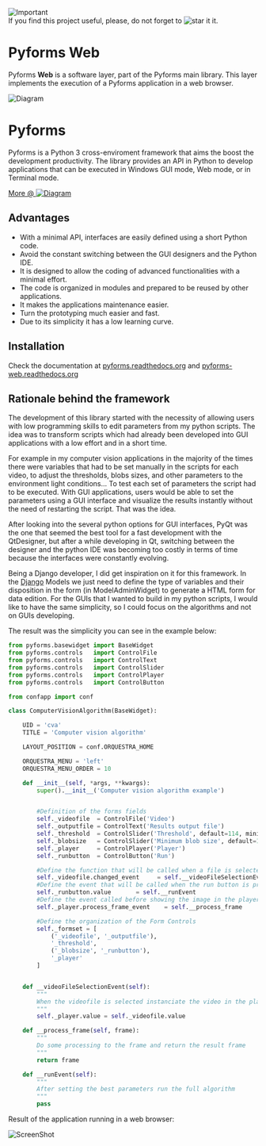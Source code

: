 ![Important](https://img.shields.io/badge/Important-Note-red.svg "Screen")  
If you find this project useful, please, do not forget to ![star it](https://raw.githubusercontent.com/UmSenhorQualquer/pyforms/v1.0.beta/docs/imgs/start.png?raw=true "Screen") it.


# Pyforms Web

Pyforms **Web** is a software layer, part of the Pyforms main library. This layer implements the execution of a Pyforms application in a web browser.

![Diagram](https://raw.githubusercontent.com/UmSenhorQualquer/pyforms-web/v4/docs/source/_static/imgs/pyforms-layers-web.png "Screen")



# Pyforms

<!-- Posicione esta tag onde você deseja que o widget apareça. -->
<div class="g-follow" data-annotation="bubble" data-height="24" data-rel="publisher"></div>

Pyforms is a Python 3 cross-enviroment framework that aims the boost the development productivity. The library provides an API in Python to develop applications that can be executed in Windows GUI mode, Web mode, or in Terminal mode.

[More @ ![Diagram](https://raw.githubusercontent.com/UmSenhorQualquer/pyforms-web/v4/docs/source/_static/imgs/rtd.png)](https://pyforms.readthedocs.io)

## Advantages
* With a minimal API, interfaces are easily defined using a short Python code.
* Avoid the constant switching between the GUI designers and the Python IDE.
* It is designed to allow the coding of advanced functionalities with a minimal effort.
* The code is organized in modules and prepared to be reused by other applications.
* It makes the applications maintenance easier.
* Turn the prototyping much easier and fast.
* Due to its simplicity it has a low learning curve.

## Installation

Check the documentation at [pyforms.readthedocs.org](http://pyforms.readthedocs.org) and [pyforms-web.readthedocs.org](http://pyforms-web.readthedocs.org)

## Rationale behind the framework

The development of this library started with the necessity of allowing users with low programming skills to edit parameters from my python scripts.
The idea was to transform scripts which had already been developed into GUI applications with a low effort and in a short time.

For example in my computer vision applications in the majority of the times there were variables that had to be set manually in the scripts for each video, to adjust the thresholds, blobs sizes, and other parameters to the environment light conditions... To test each set of parameters the script had to be executed.
With GUI applications, users would be able to set the parameters using a GUI interface and visualize the results instantly without the need of restarting the script. That was the idea.

After looking into the several python options for GUI interfaces, PyQt was the one that seemed the best tool for a fast development with the QtDesigner, but after a while developing in Qt, switching between the designer and the python IDE was becoming too costly in terms of time because the interfaces were constantly evolving.

Being a Django developer, I did get inspiration on it for this framework. In the [Django](https://www.djangoproject.com/) Models we just need to define the type of variables and their disposition in the form (in ModelAdminWidget) to generate a HTML form for data edition.
For the GUIs that I wanted to build in my python scripts, I would like to have the same simplicity, so I could focus on the algorithms and not on GUIs developing.


The result was the simplicity you can see in the example below:

```python
from pyforms.basewidget import BaseWidget
from pyforms.controls   import ControlFile
from pyforms.controls   import ControlText
from pyforms.controls   import ControlSlider
from pyforms.controls   import ControlPlayer
from pyforms.controls   import ControlButton

from confapp import conf

class ComputerVisionAlgorithm(BaseWidget):

    UID = 'cva'
    TITLE = 'Computer vision algorithm'

    LAYOUT_POSITION = conf.ORQUESTRA_HOME

    ORQUESTRA_MENU = 'left'
    ORQUESTRA_MENU_ORDER = 10

    def __init__(self, *args, **kwargs):
        super().__init__('Computer vision algorithm example')


        #Definition of the forms fields
        self._videofile  = ControlFile('Video')
        self._outputfile = ControlText('Results output file')
        self._threshold  = ControlSlider('Threshold', default=114, minimum=0, maximum=255)
        self._blobsize   = ControlSlider('Minimum blob size', default=110, minimum=100, maximum=2000)
        self._player     = ControlPlayer('Player')
        self._runbutton  = ControlButton('Run')

        #Define the function that will be called when a file is selected
        self._videofile.changed_event     = self.__videoFileSelectionEvent
        #Define the event that will be called when the run button is processed
        self._runbutton.value       = self.__runEvent
        #Define the event called before showing the image in the player
        self._player.process_frame_event    = self.__process_frame

        #Define the organization of the Form Controls
        self._formset = [
            ('_videofile', '_outputfile'),
            '_threshold',
            ('_blobsize', '_runbutton'),
            '_player'
        ]


    def __videoFileSelectionEvent(self):
        """
        When the videofile is selected instanciate the video in the player
        """
        self._player.value = self._videofile.value

    def __process_frame(self, frame):
        """
        Do some processing to the frame and return the result frame
        """
        return frame

    def __runEvent(self):
        """
        After setting the best parameters run the full algorithm
        """
        pass

```

Result of the application running in a web browser:


![ScreenShot](https://raw.githubusercontent.com/UmSenhorQualquer/pyforms-web/v4/docs/source/_static/imgs/web-example-computervisionalgorithm.png)
